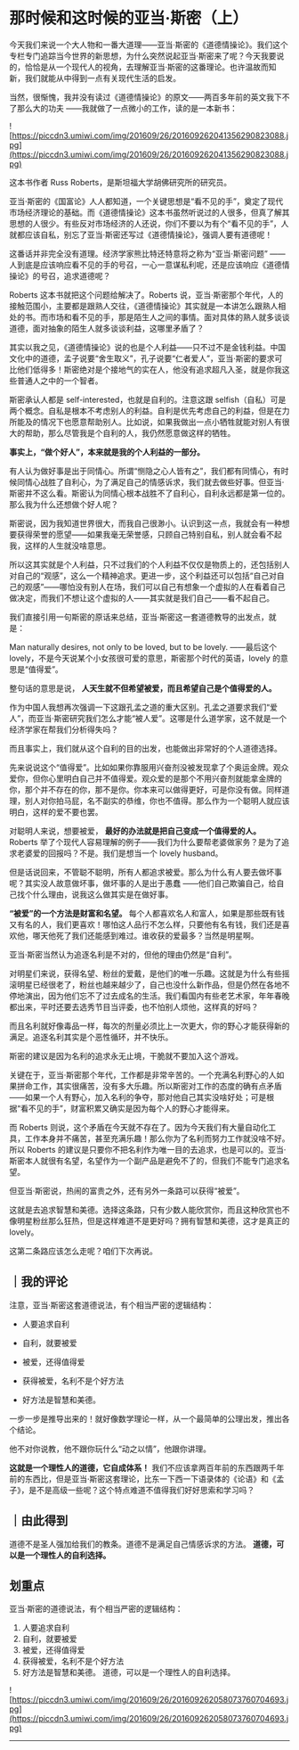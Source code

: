 # 那时候和这时候的亚当·斯密（上）

今天我们来说一个大人物和一番大道理——亚当·斯密的《道德情操论》。我们这个专栏专门追踪当今世界的新思想，为什么突然说起亚当·斯密来了呢？今天我要说的，恰恰是从一个现代人的视角，去理解亚当·斯密的这番理论。也许温故而知新，我们就能从中得到一点有关现代生活的启发。

当然，很惭愧，我并没有读过《道德情操论》的原文——两百多年前的英文我下不了那么大的功夫 ——我就做了一点微小的工作，读的是一本新书：

![https://piccdn3.umiwi.com/img/201609/26/201609262041356290823088.jpg](https://piccdn3.umiwi.com/img/201609/26/201609262041356290823088.jpg)

这本书作者 Russ Roberts，是斯坦福大学胡佛研究所的研究员。

亚当·斯密的《国富论》人人都知道，一个关键思想是“看不见的手”，奠定了现代市场经济理论的基础。而《道德情操论》这本书虽然听说过的人很多，但真了解其思想的人很少。有些反对市场经济的人还说，你们不要以为有个“看不见的手”，人就都应该自私，别忘了亚当·斯密还写过《道德情操论》，强调人要有道德呢！

这番话并非完全没有道理。经济学家熊比特还特意将之称为“亚当·斯密问题” ——人到底是应该响应看不见的手的号召，一心一意谋私利呢，还是应该响应《道德情操论》的号召，追求道德呢？

Roberts 这本书就把这个问题给解决了。Roberts 说，亚当·斯密那个年代，人的接触范围小，主要都是跟熟人交往，《道德情操论》其实就是一本讲怎么跟熟人相处的书。而市场和看不见的手，那是陌生人之间的事情。面对具体的熟人就多谈谈道德，面对抽象的陌生人就多谈谈利益，这哪里矛盾了？

其实以我之见，《道德情操论》说的也是个人利益——只不过不是金钱利益。中国文化中的道德，孟子说要“舍生取义”，孔子说要“仁者爱人”，亚当·斯密的要求可比他们低得多！斯密绝对是个接地气的实在人，他没有追求超凡入圣，就是你我这些普通人之中的一个智者。

斯密承认人都是 self-interested，也就是自利的。注意这跟 selfish（自私）可是两个概念。自私是根本不考虑别人的利益。自利是优先考虑自己的利益，但是在力所能及的情况下也愿意帮助别人。比如说，如果我做出一点小牺牲就能对别人有很大的帮助，那么尽管我是个自利的人，我仍然愿意做这样的牺牲。

 **事实上，“做个好人”，本来就是我的个人利益的一部分。**

有人认为做好事是出于同情心。所谓“恻隐之心人皆有之”，我们都有同情心，有时候同情心战胜了自利心，为了满足自己的情感诉求，我们就去做些好事。但亚当·斯密并不这么看。斯密认为同情心根本战胜不了自利心，自利永远都是第一位的。那么我为什么还想做个好人呢？

斯密说，因为我知道世界很大，而我自己很渺小。认识到这一点，我就会有一种想要获得荣誉的愿望——如果我毫无荣誉感，只顾自己特别自私，别人就会看不起我，这样的人生就没啥意思。

所以这其实就是个人利益，只不过我们的个人利益不仅仅是物质上的，还包括别人对自己的“观感”，这么一个精神追求。更进一步，这个利益还可以包括“自己对自己的观感”——哪怕没有别人在场，我们可以自己有想象一个虚拟的人在看着自己做决定，而我们不想让这个虚拟的人——其实就是我们自己——看不起自己。

我们直接引用一句斯密的原话来总结，亚当·斯密这一套道德教导的出发点，就是：

Man naturally desires, not only to be loved, but to be lovely. ——最后这个 lovely，不是今天说某个小女孩很可爱的意思，斯密那个时代的英语，lovely 的意思是“值得爱”。

整句话的意思是说， **人天生就不但希望被爱，而且希望自己是个值得爱的人。**

作为中国人我想再次强调一下这跟孔孟之道的重大区别。孔孟之道要求我们“爱人”，而亚当·斯密研究我们怎么才能“被人爱”。这哪是什么道学家，这不就是一个经济学家在帮我们分析得失吗？

而且事实上，我们就从这个自利的目的出发，也能做出非常好的个人道德选择。

先来说说这个“值得爱”。比如如果你靠服用兴奋剂没被发现拿了个奥运金牌。观众爱你，但你心里明白自己并不值得爱。观众爱的是那个不用兴奋剂就能拿金牌的你，那个并不存在的你，那不是你。你本来可以做得更好，可是你没有做。同样道理，别人对你拍马屁，名不副实的恭维，你也不值得。那么作为一个聪明人就应该明白，这样的爱不要也罢。

对聪明人来说，想要被爱， **最好的办法就是把自己变成一个值得爱的人。** Roberts 举了个现代人容易理解的例子——我们为什么要帮老婆做家务？是为了追求老婆爱的回报吗？不是。我们是想当一个 lovely husband。

但是话说回来，不管聪不聪明，所有人都追求被爱。那么为什么有人要去做坏事呢？其实没人故意做坏事，做坏事的人是出于愚蠢 ——他们自己欺骗自己，给自己找个什么理由，说我这么做其实是在做好事。

 **“被爱”的一个方法是财富和名望。** 每个人都喜欢名人和富人，如果是那些既有钱又有名的人，我们更喜欢！哪怕这人品行不怎么样，只要他有名有钱，我们还是喜欢他，哪天他死了我们还能感到难过。谁收获的爱最多？当然是明星啊。

亚当·斯密当然认为追逐名利是不对的，但他的理由仍然是“自利”。

对明星们来说，获得名望、粉丝的爱戴，是他们的唯一乐趣。这就是为什么有些摇滚明星已经很老了，粉丝也越来越少了，自己也没什么新作品，但是仍然在各地不停地演出，因为他们忘不了过去成名的生活。我们看国内有些老艺术家，年年春晚都出来，平时还要去选秀节目当评委，也不怕别人烦他，这样真的好吗？

而且名利就好像毒品一样，每次的剂量必须比上一次更大，你的野心才能获得新的满足。追逐名利其实是个恶性循环，并不快乐。

斯密的建议是因为名利的追求永无止境，干脆就不要加入这个游戏。

关键在于，亚当·斯密那个年代，工作都是非常辛苦的。一个充满名利野心的人如果拼命工作，其实很痛苦，没有多大乐趣。所以斯密对工作的态度的确有点矛盾——如果一个人有野心，加入名利的争夺，那对他自己其实没啥好处；可是根据“看不见的手”，财富积累又确实是因为每个人的野心才能得来。

而 Roberts 则说，这个矛盾在今天就不存在了。因为今天我们有大量自动化工具，工作本身并不痛苦，甚至充满乐趣！那么你为了名利而努力工作就没啥不好。所以 Roberts 的建议是只要你不把名利作为唯一目的去追求，也是可以的。亚当·斯密本人就很有名望，名望作为一个副产品是避免不了的，但我们不能专门追求名望。

但亚当·斯密说，热闹的富贵之外，还有另外一条路可以获得“被爱”。

这就是去追求智慧和美德。选择这条路，只有少数人能欣赏你，而且这种欣赏也不像明星粉丝那么狂热，但是这样难道不是更好吗？拥有智慧和美德，这才是真正的 lovely。

这第二条路应该怎么走呢？咱们下次再说。 

## ｜我的评论

注意，亚当·斯密这套道德说法，有个相当严密的逻辑结构：

* 人要追求自利

* 自利，就要被爱

* 被爱，还得值得爱

* 获得被爱，名利不是个好方法

* 好方法是智慧和美德。

一步一步是推导出来的！就好像数学理论一样，从一个最简单的公理出发，推出各个结论。

他不对你说教，他不跟你玩什么“动之以情”，他跟你讲理。

 **这就是一个理性人的道德，它自成体系！** 我们不应该拿两百年前的东西跟两千年前的东西比，但是亚当·斯密这套理论，比东一下西一下语录体的《论语》和《孟子》，是不是高级一些呢？这个特点难道不值得我们好好思索和学习吗？ 

## ｜由此得到

道德不是圣人强加给我们的教条。道德不是满足自己情感诉求的方法。 **道德，可以是一个理性人的自利选择。**

## 划重点

亚当·斯密的道德说法，有个相当严密的逻辑结构：
1. 人要追求自利
2. 自利，就要被爱
3. 被爱，还得值得爱
4. 获得被爱，名利不是个好方法
5. 好方法是智慧和美德。
道德，可以是一个理性人的自利选择。

![https://piccdn3.umiwi.com/img/201609/26/201609262058073760704693.jpg](https://piccdn3.umiwi.com/img/201609/26/201609262058073760704693.jpg)

---
